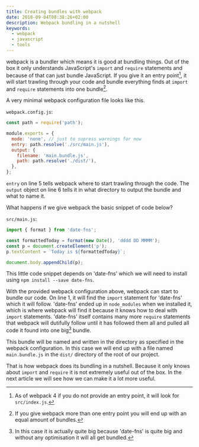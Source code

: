 ```yaml
---
title: Creating bundles with webpack
date: 2018-09-04T08:38:26+02:00
description: Webpack bundling in a nutshell
keywords:
  - webpack
  - javascript
  - tools
---
```


webpack is a bundler which means it is good at bundling things. Out of the box
it only understands JavaScript's `import` and `require` statements and because
of that can just bundle JavaScript. If you give it an entry point[^1], it will
start trawling through your code and bundle everything finds at `import` and
`require` statements into one bundle[^2].

A very minimal webpack configuration file looks like this.

`webpack.config.js`:

```js
const path = require('path');

module.exports = {
  mode: 'none', // just to supress warnings for now
  entry: path.resolve('./src/main.js'),
  output: {
    filename: 'main.bundle.js',
    path: path.resolve('./dist/'),
  },
};
```

`entry` on line 5 tells webpack where to start trawling through the code. The
`output` object on line 6 tells it in what directory to output the bundle and
what to name it.

What happens if we give webpack the basic snippet of code below?

`src/main.js`:

```js
import { format } from 'date-fns';

const formattedToday = format(new Date(), 'dddd DD MMMM');
const p = document.createElement('p');
p.textContent = `Today is ${formattedToday}`;

document.body.appendChild(p);
```

This little code snippet depends on 'date-fns' which we will need to install
using `npm install --save date-fns`.

With the provided webpack configuration above, webpack can start to bundle our
code. On line 1, it will find the `import` statement for 'date-fns' which it
will follow. 'date-fns' ended up in `node_modules` when we installed it, which
is where webpack will find it because it knows how to deal with `import`
statements. 'date-fns' itself contains many more `require` statements that
webpack will dutifully follow until it has followed them all and pulled all code
it found into one big[^3] bundle.

This bundle will be named and written in the directory as specified in the
webpack configuration. In this case we will end up with a file named
`main.bundle.js` in the `dist/` directory of the root of our project.

That is how webpack does its bundling in a nutshell. Because it only knows about
`import` and `require` it is not extremely useful out of the box. In the next
article we will see how we can make it a lot more useful.

[^1]:
    As of webpack 4 if you do not provide an entry point, it will look for
    `src/index.js`.

[^2]:
    If you give webpack more than one entry point you will end up with an equal
    amount of bundles.

[^3]:
    In this case it is actually quite big because 'date-fns' is quite big and
    without any optimisation it will all get bundled.
